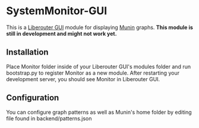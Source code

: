 # SystemMonitor-GUI
This is a [Liberouter GUI](https://github.com/cesnet/liberouter-gui/) module for displaying [Munin](https://github.com/munin-monitoring/munin) graphs.
**This module is still in development and might not work yet.**

## Installation
Place Monitor folder inside of your Liberouter GUI's modules folder and run bootstrap.py to register Monitor as a new module. After restarting your development server, you should see Monitor in Liberouter GUI.

## Configuration
You can configure graph patterns as well as Munin's home folder by editing file found in backend/patterns.json
